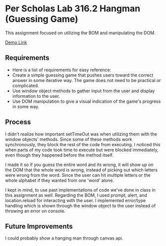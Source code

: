 # Per Scholas Lab 316.2 Hangman (Guessing Game)
This assignment focused on utilizing the BOM and manipulating the DOM. 

[Demo Link](https://jordles.github.io/Per-Scholas-Lab-316.2/)

## Requirements

* Here is a list of requirements for easy reference:
* Create a simple guessing game that pushes users toward the correct answer in some iterative way. The game does not need to be practical or complicated.
* Use window object methods to gather input from the user and display information to the user.
* Use DOM manipulation to give a visual indication of the game's progress in some way.

## Process

I didn't realize how important setTimeOut was when utilizing them with the window objects' methods. Since some of these methods work synchronously, they block the rest of the code from executing. I noticed this when parts of my code took time to execute but were blocked immediately, even though they happened before the method itself.  

I made it so if you guess the entire word and its wrong, it will show up on the DOM that the whole word is wrong, instead of picking out which letters were wrong from the word. Since the user can hit multiple letters or the whole alphabet if they wanted from one 'word' alone.

I kept in mind, to use past implementations of code we've done in class in this assignment as well. Regarding the BOM, I used prompt, alert, and location.reload for interacting with the user. I implemented error/type handling which is shown through the window object to the user instead of throwing an error on console. 


## Future Improvements

I could probably show a hanging man through canvas api. 
